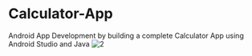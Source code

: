 # Calculator-App
Android App Development by building a complete Calculator App using Android Studio and Java
![2](https://user-images.githubusercontent.com/84613888/143174974-40acbb4a-173f-4d3c-8a7e-ab962c7a7f12.JPG)
